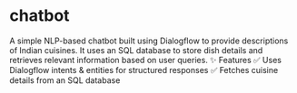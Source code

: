# chatbot
A simple NLP-based chatbot built using Dialogflow to provide descriptions of Indian cuisines. It uses an SQL database to store dish details and retrieves relevant information based on user queries.  ✨ Features ✅ Uses Dialogflow intents &amp; entities for structured responses ✅ Fetches cuisine details from an SQL database 
